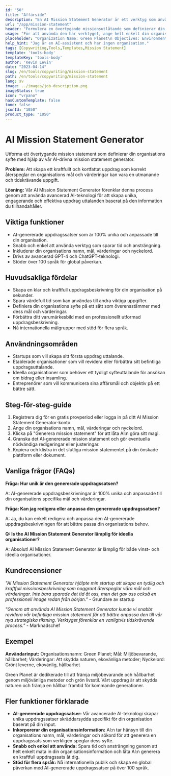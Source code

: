 ```yaml
---
id: "50"
title: "Affärsidé"
description: "En AI Mission Statement Generator är ett verktyg som använder artificiell intelligens för att skapa korta och kraftfulla uppdragssatser för din organisation eller företag. Genom att ange några nyckelord och mål kommer generatorn automatiskt att generera en uppdragssats som överensstämmer med din organisations mål och värderingar."
url: "/app/mission-statement"
header: "Formulera en övertygande missionsutlåtande som definierar din organisations syfte."
usage: "För att använda den här verktyget, ange helt enkelt din organisations namn, nyckelord, mål och värderingar. Denna AI-modell kommer sedan att generera ett tydligt, unikt och engagerande uppdrag meddelande baserat på dina inmatningar."
placeholder: "Organization Name: Green Planet\n Objectives: Environmental conservation, sustainability \nValues: Protecting nature, eco-friendly practices\nKeywords: Green living, eco-friendly, sustainability"
help_hint: "Jag är en AI-assistent och har ingen organisation."
tags: [Copywriting,Tools,Templates,Mission Statement]
template: 'tools-body'
templateKey: 'tools-body'
author: 'Kevin Levin'
date: "2023-04-14"
slug: /en/tools/copywriting/mission-statement
path: /en/tools/copywriting/mission-statement
lang: sv
image: ../images/job-description.png
imageStatus: true
icon: "vrpano"
hasCustomTemplate: false
tone: false
jsonId: "1050"
product_type: "1050"
---
```

# AI Mission Statement Generator

Utforma ett övertygande mission statement som definierar din organisations syfte med hjälp av vår AI-drivna mission statement generator.

**Problem:** Att skapa ett kraftfullt och kortfattat uppdrag som korrekt återspeglar en organisations mål och värderingar kan vara en utmanande och tidskrävande uppgift.

**Lösning:** Vår AI Mission Statement Generator förenklar denna process genom att använda avancerad AI-teknologi för att skapa unika, engagerande och effektiva uppdrag uttalanden baserat på den information du tillhandahåller.

## Viktiga funktioner

- AI-genererade uppdragssatser som är 100% unika och anpassade till din organisation.
- Snabb och enkel att använda verktyg som sparar tid och ansträngning.
- Inkluderar din organisations namn, mål, värderingar och nyckelord.
- Drivs av avancerad GPT-4 och ChatGPT-teknologi.
- Stöder över 100 språk för global påverkan.

## Huvudsakliga fördelar

- Skapa en klar och kraftfull uppdragsbeskrivning för din organisation på sekunder.
- Spara värdefull tid som kan användas till andra viktiga uppgifter.
- Definiera din organisations syfte på ett sätt som överensstämmer med dess mål och värderingar.
- Förbättra ditt varumärkesbild med en professionellt utformad uppdragsbeskrivning.
- Nå internationella målgrupper med stöd för flera språk.

## Användningsområden

- Startups som vill skapa sitt första uppdrag uttalande.
- Etablerade organisationer som vill revidera eller förbättra sitt befintliga uppdragsuttalande.
- Ideella organisationer som behöver ett tydligt syfteuttalande för ansökan om bidrag eller insamling.
- Entreprenörer som vill kommunicera sina affärsmål och objektiv på ett bättre sätt.

## Steg-för-steg-guide

1. Registrera dig för en gratis provperiod eller logga in på ditt AI Mission Statement Generator-konto.
2. Ange din organisations namn, mål, värderingar och nyckelord.
3. Klicka på "Generera mission statement" för att låta AI:n göra sitt magi.
4. Granska det AI-genererade mission statement och gör eventuella nödvändiga redigeringar eller justeringar.
5. Kopiera och klistra in det slutliga mission statementet på din önskade plattform eller dokument.

## Vanliga frågor (FAQs)

**Fråga: Hur unik är den genererade uppdragssatsen?**

A: AI-genererade uppdragsbeskrivningar är 100% unika och anpassade till din organisations specifika mål och värderingar.

**Fråga: Kan jag redigera eller anpassa den genererade uppdragssatsen?**

A: Ja, du kan enkelt redigera och anpassa den AI-genererade uppdragsbeskrivningen för att bättre passa din organisations behov.

**Q: Is the AI Mission Statement Generator lämplig för ideella organisationer?**

A: Absolut! AI Mission Statement Generator är lämplig för både vinst- och ideella organisationer.

## Kundrecensioner

_"AI Mission Statement Generator hjälpte min startup att skapa en tydlig och kraftfull missionsbeskrivning som noggrant återspeglar våra mål och värderingar. Inte bara sparade det tid åt oss, men det gav oss också en professionell image redan från början."_ - Grundare av startup

_"Genom att använda AI Mission Statement Generator kunde vi snabbt revidera vår befintliga mission statement för att bättre anpassa den till vår nya strategiska riktning. Verktyget förenklar en vanligtvis tidskrävande process."_ - Marknadschef

## Exempel

**Användarinput:** Organisationsnamn: Green Planet; Mål: Miljöbevarande, hållbarhet; Värderingar: Att skydda naturen, ekovänliga metoder; Nyckelord: Grönt leverne, ekovänlig, hållbarhet

Green Planet är dedikerade till att främja miljöbevarande och hållbarhet genom miljövänliga metoder och grön livsstil. Vårt uppdrag är att skydda naturen och främja en hållbar framtid för kommande generationer.

## Fler funktioner förklarade

- **AI-genererade uppdragssatser:** Vår avancerade AI-teknologi skapar unika uppdragssatser skräddarsydda specifikt för din organisation baserat på din input.
- **Inkorporerar din organisationsinformation:** AI:n tar hänsyn till din organisations namn, mål, värderingar och sökord för att generera en uppdragssats som verkligen speglar dess syfte.
- **Snabb och enkel att använda:** Spara tid och ansträngning genom att helt enkelt mata in din organisationsinformation och låta AI:n generera en kraftfull uppdragssats åt dig.
- **Stöd för flera språk:** Nå internationella publik och skapa en global påverkan med AI-genererade uppdragssatser på över 100 språk.
